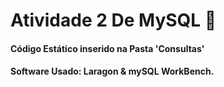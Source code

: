 # Atividade 2 De MySQL 🐬

#### Código Estático inserido na Pasta 'Consultas'

#### Software Usado: Laragon & mySQL WorkBench.
